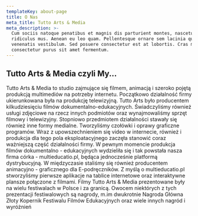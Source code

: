 ```yaml
---
templateKey: about-page
title: O Nas
meta_title: Tutto Arts & Media
meta_description: >-
  Cum sociis natoque penatibus et magnis dis parturient montes, nascetur
  ridiculus mus. Aenean eu leo quam. Pellentesque ornare sem lacinia quam
  venenatis vestibulum. Sed posuere consectetur est at lobortis. Cras mattis
  consectetur purus sit amet fermentum.
---
```

## Tutto Arts & Media czyli My...

Tutto Arts & Media to studio zajmujące się filmem, animacją i szeroko pojętą produkcją multimediów na potrzeby internetu.  Początkowo działalność firmy ukierunkowana była na produkcję telewizyjną. Tutto Arts było producentem kilkudziesięciu filmów dokumentalno-edukacyjnych. Świadczyliśmy również usługi zdjęciowe na rzecz innych podmiotów oraz wynajmowaliśmy sprzęt filmowy i telewizyjny. Stopniowo przedmiotem działalności stawały się również inne formy medialne. Tworzyliśmy czołówki i oprawy graficzne programów. Wraz z upowszechnieniem się video w internecie, również i produkcja dla tego pola eksploatacyjnego zaczęła stanowić coraz ważniejszą część działalności firmy. W pewnym momencie produkcja filmów dokumentalno - edukacyjnych wydzieliła się i tak powstała nasza firma córka - multieducatio.pl, będąca jednocześnie platformą dystrybucyjną.  W międzyczasie staliśmy się również producentem animacyjno - graficznego dla E-podręczników. Z myślą o multieducatio.pl  stworzyliśmy pierwsze aplikacje na tablice internetowe oraz interaktywne plansze połączone z filmami.  Filmy Tutto Arts & Media prezentowane były na wielu festiwalach w Polsce i za granicą. Owocem niektórych z tych prezentacji festiwalowych są nagrody, m.im dwukrotnie Nagroda Główna Złoty Kopernik Festiwalu Filmów Edukacyjnych oraz wiele innych nagród i wyróżnień




